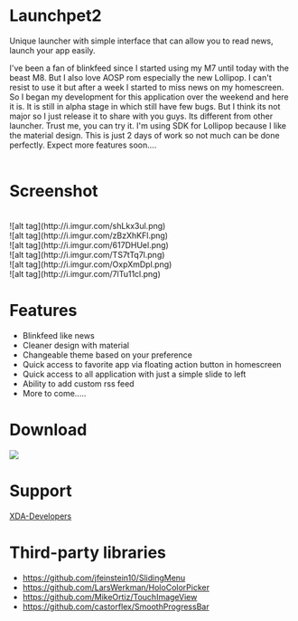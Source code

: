 Launchpet2
==========

Unique launcher with simple interface that can allow you to read news, launch your app easily.

I've been a fan of blinkfeed since I started using my M7 until today with the beast M8.  But I also love AOSP rom especially the new Lollipop. I can't resist to use it but after a week I started to miss news on my homescreen. So I began my development for this application over the weekend and here it is. It is still in alpha stage in which still have few bugs. But I think its not major so I just release it to share with you guys. Its different from other launcher. Trust me, you can try it. I'm using SDK for Lollipop because I like the material design. This is just 2 days of work so not much can be done perfectly. Expect more features soon....
<br /><br />

Screenshot
==========
<br />
![alt tag](http://i.imgur.com/shLkx3ul.png)
<br />
![alt tag](http://i.imgur.com/zBzXhKFl.png)
<br />
![alt tag](http://i.imgur.com/617DHUel.png)
<br />
![alt tag](http://i.imgur.com/TS7tTq7l.png)
<br />
![alt tag](http://i.imgur.com/OxpXmDpl.png)
<br />
![alt tag](http://i.imgur.com/7lTu11cl.png)

Features
========
* Blinkfeed like news
* Cleaner design with material
* Changeable theme based on your preference
* Quick access to favorite app via floating action button in homescreen
* Quick access to all application with just a simple slide to left
* Ability to add custom rss feed
* More to come.....

Download
========
<a href="https://play.google.com/store/apps/details?id=org.pet.launchpet2">
<img src="https://developer.android.com/images/brand/en_generic_rgb_wo_45.png" />
</a>

Support
=======
<a href="http://forum.xda-developers.com/htc-one-m8/themes-apps/app-launchpet2-blinkfeed-style-launcher-t2959594">
XDA-Developers
</a>

Third-party libraries
=====================
* https://github.com/jfeinstein10/SlidingMenu
* https://github.com/LarsWerkman/HoloColorPicker
* https://github.com/MikeOrtiz/TouchImageView
* https://github.com/castorflex/SmoothProgressBar